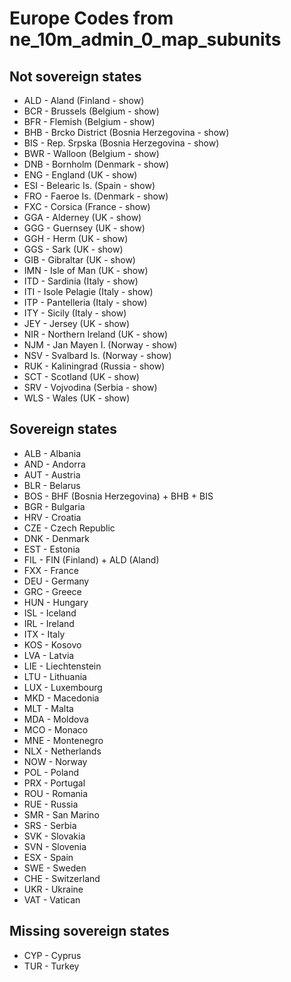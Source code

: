 # Europe Codes from ne_10m_admin_0_map_subunits

## Not sovereign states

- ALD - Aland (Finland - show)
- BCR - Brussels (Belgium - show)
- BFR - Flemish (Belgium - show)
- BHB - Brcko District (Bosnia Herzegovina - show)
- BIS - Rep. Srpska (Bosnia Herzegovina - show)
- BWR - Walloon (Belgium - show)
- DNB - Bornholm (Denmark - show)
- ENG - England (UK - show)
- ESI - Belearic Is. (Spain - show)
- FRO - Faeroe Is. (Denmark - show)
- FXC - Corsica (France - show)
- GGA - Alderney (UK - show)
- GGG - Guernsey (UK - show)
- GGH - Herm (UK - show)
- GGS - Sark (UK - show)
- GIB - Gibraltar (UK - show)
- IMN - Isle of Man (UK - show)
- ITD - Sardinia (Italy - show)
- ITI - Isole Pelagie (Italy - show)
- ITP - Pantelleria (Italy - show)
- ITY - Sicily (Italy - show)
- JEY - Jersey (UK - show)
- NIR - Northern Ireland (UK - show)
- NJM - Jan Mayen I. (Norway - show)
- NSV - Svalbard Is. (Norway - show)
- RUK - Kaliningrad (Russia - show)
- SCT - Scotland (UK - show)
- SRV - Vojvodina (Serbia - show)
- WLS - Wales (UK - show)

## Sovereign states

- ALB - Albania
- AND - Andorra
- AUT - Austria
- BLR - Belarus
- BOS - BHF (Bosnia Herzegovina) + BHB + BIS
- BGR - Bulgaria
- HRV - Croatia
- CZE - Czech Republic
- DNK - Denmark
- EST - Estonia
- FIL - FIN (Finland) + ALD (Aland)
- FXX - France
- DEU - Germany
- GRC - Greece
- HUN - Hungary
- ISL - Iceland
- IRL - Ireland
- ITX - Italy
- KOS - Kosovo
- LVA - Latvia
- LIE - Liechtenstein
- LTU - Lithuania
- LUX - Luxembourg
- MKD - Macedonia
- MLT - Malta
- MDA - Moldova
- MCO - Monaco
- MNE - Montenegro
- NLX - Netherlands
- NOW - Norway
- POL - Poland
- PRX - Portugal
- ROU - Romania
- RUE - Russia
- SMR - San Marino
- SRS - Serbia
- SVK - Slovakia
- SVN - Slovenia
- ESX - Spain
- SWE - Sweden
- CHE - Switzerland
- UKR - Ukraine
- VAT - Vatican

## Missing sovereign states

- CYP - Cyprus
- TUR - Turkey
